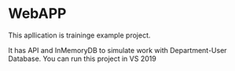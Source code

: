 # WebAPP
This apllication is traininge example project.

It has API and InMemoryDB to simulate work with Department-User Database.
You can run this project in VS 2019

